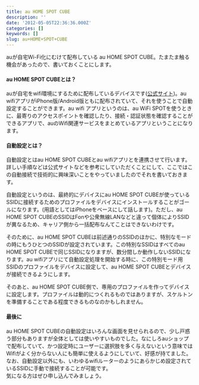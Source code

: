 ```yaml
---
title: au HOME SPOT CUBE
description: ''
date: '2012-05-05T22:36:36.000Z'
categories: []
keywords: []
slug: au+HOME+SPOT+CUBE
---
```

auが自宅Wi-Fi化にむけて配布している au HOME SPOT CUBE。たまたま触る機会があったので、書いておくことにします。

#### au HOME SPOT CUBEとは？

auが自宅をwifi環境にするために配布しているデバイスです([公式サイト](http://www.au.kddi.com/wifi/wifi_home_spot/index.html))。au wifiアプリがiPhone版/Android版ともに配布されていて、それを使うことで自動設定することができます。au wifi アプリというのは、au WiFi SPOTを使うときに、最寄りのアクセスポイントを確認したり、接続・認証状態を確認することができるアプリで、auのWifi関連サービスをまとめているアプリということになります。

#### 自動設定とは？

自動設定とはau HOME SPOT CUBEとau wifiアプリとを連携させて行います。詳しい手順などは公式サイトなどを参考にしていただくことにして、ここではこの自動接続で技術的に興味深いことをやっていましたのでそれを書いておきます。

自動設定というのは、最終的にデバイスにau HOME SPOT CUBEが使っているSSIDに接続するためのプロファイルをデバイスにインストールすることがゴールになります。(用語としてはiPhoneをベースにして話します)。ただし、au HOME SPOT CUBEのSSIDはFonや公衆無線LANなどと違って個体によりSSIDが異なるため、キャリア側から一括配布なんてことはできないわけです。

そのために、au HOME SPOT CUBEは前述通りのSSIDのほかに、特別なモードの時にもうひとつのSSIDが設定されています。この特別なSSIDはすべてのau HOME SPOT CUBEで同じSSIDになりますが、数分間しか動作しないSSIDになります。au wifiアプリにて自動設定処理を開始する時に、この特別モード用SSIDのプロファイルをデバイスに設定して、au HOME SPOT CUBEとデバイスが接続できるようにします。

そのあと、au HOME SPOT CUBE側で、専用のプロファイルを作ってデバイスに設定します。プロファイルは動的につくれるものではありますが、スケルトンを準備することである程度できるものなのかもしれません。

#### 最後に

au HOME SPOT CUBEの自動設定はいろんな画面を見せられるので、少し戸惑う部分もありますが全体としては使いやすいものでした。なにしろauショップで配布していて、かつ設定時にユーザーに選択肢を多く与えないという意味ではWifiがよく分からない人にも簡単に使えるようにしていて、好感が持てました。なお、自動設定以外にも、いわゆるwifiルーターのようにあらかじめ設定されているSSIDに手動で接続することが可能です。  
気になる方はぜひ申し込んでみましょう。